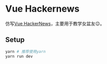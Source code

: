 # Vue Hackernews

仿写[Vue HackerNews](https://vue-hn.now.sh)，主要用于教学女盆友😉。

## Setup

``` bash
yarn # 推荐使用yarn
yarn run dev
```
